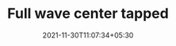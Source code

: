 ---
title: "Full wave center tapped"
date : 2021-11-30T11:07:34+05:30
draft: true
mathjax : true
categories : ["EDC"]

---
